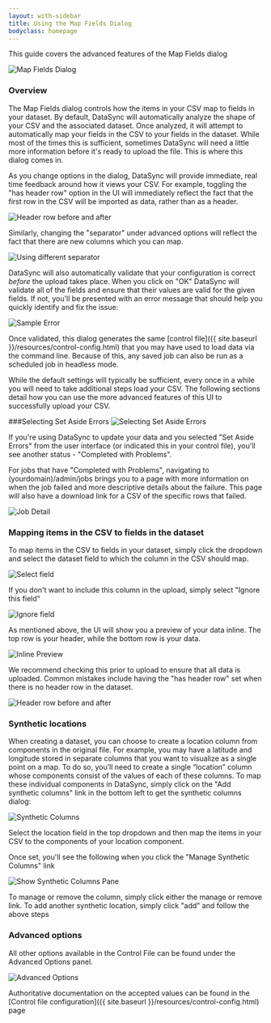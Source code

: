 ```yaml
---
layout: with-sidebar
title: Using the Map Fields Dialog
bodyclass: homepage
---
```


This guide covers the advanced features of the Map Fields dialog

![Map Fields Dialog](/datasync/images/map_fields.png)


### Overview

The Map Fields dialog controls how the items in your CSV map to fields in your dataset.  By default, DataSync will automatically analyze the shape of your CSV and the associated dataset.  Once analyzed, it will attempt to automatically map your fields in the CSV to your fields in the dataset.  While most of the times this is sufficient, sometimes DataSync will need a little more information before it's ready to upload the file.  This is where this dialog comes in.  

As you change options in the dialog, DataSync will provide immediate, real time feedback around how it views your CSV.  For example, toggling the "has header row" option in the UI will immediately reflect the fact that the first row in the CSV will be imported as data, rather than as a header.  


![Header row before and after](/datasync/images/header_row_before_after.png)

Similarly, changing the "separator" under advanced options will reflect the fact that there are new columns which you can map.

![Using different separator](/datasync/images/different_separator.png)

DataSync will also automatically validate that your configuration is correct *before* the upload takes place.  When you click on "OK" DataSync will validate all of the fields and ensure that their values are valid for the given fields.  If not, you'll be presented with an error message that should help you quickly identify and fix the issue:

![Sample Error](/datasync/images/sample_error.png)

Once validated, this dialog generates the same [control file]({{ site.baseurl }}/resources/control-config.html) that you may have used to load data via the command line.  Because of this, any saved job can also be run as a scheduled job in headless mode.

While the default settings will typically be sufficient, every once in a while you will need to take additional steps load your CSV.  The following sections detail how you can use the more advanced features of this UI to successfully upload your CSV.

###Selecting Set Aside Errors
![Selecting Set Aside Errors](/datasync/images/set_aside_error.png)

If you're using DataSync to update your data and you selected "Set Aside Errors" from the user interface (or indicated this in your control file), you'll see another status - "Completed with Problems".

For jobs that have "Completed with Problems", navigating to (yourdomain)/admin/jobs brings you to a page with more information on when the job failed and more descriptive details about the failure. This page will also have a download link for a CSV of the specific rows that failed.

![Job Detail](/datasync/images/job_detail.png)

### Mapping items in the CSV to fields in the dataset

To map items in the CSV to fields in your dataset, simply click the dropdown and select the dataset field to which the column in the CSV should map.

![Select field](/datasync/images/select_field.png)

If you don't want to include this column in the upload, simply select "Ignore this field"

![Ignore field](/datasync/images/ignore_field.png)

As mentioned above, the UI will show you a preview of your data inline.  The top row is your header, while the bottom row is your data.  

![Inline Preview](/datasync/images/inline.png)

We recommend checking this prior to upload to ensure that all data is uploaded.  Common mistakes include having the "has header row" set when there is no header row in the dataset.

![Header row before and after](/datasync/images/header_row_before_after.png)

### Synthetic locations

When creating a dataset, you can choose to create a location column from components in the original file.  For example, you may have a latitude and longitude stored in separate columns that you want to visualize as a single point on a map.  To do so, you’ll need to create a single “location” column whose components consist of the values of each of these columns.  To map these individual components in DataSync, simply click on the "Add synthetic columns" link in the bottom left to get the synthetic columns dialog:

![Synthetic Columns](/datasync/images/synthetic_columns.png)

Select the location field in the top dropdown and then map the items in your CSV to the components of your location component.  

Once set, you'll see the following when you click the "Manage Synthetic Columns" link

![Show Synthetic Columns Pane](/datasync/images/show_synthetic_columns.png)

To manage or remove the column, simply click either the manage or remove link.  To add another synthetic location, simply click "add" and follow the above steps

### Advanced options

All other options available in the Control File can be found under the Advanced Options panel.  

![Advanced Options](/datasync/images/advanced_options.png)

Authoritative documentation on the accepted values can be found in the [Control file configuration]({{ site.baseurl }}/resources/control-config.html) page
